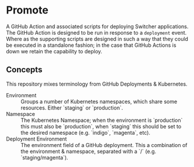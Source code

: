 # Promote

A GitHub Action and associated scripts for deploying Switcher applications. The GitHub Action is designed to be run
in response to a `deployment` event. Where as the supporting scripts are designed in such a way that they could be
executed in a standalone fashion; in the case that GitHub Actions is down we retain the capability to deploy.

## Concepts

This repository mixes terminology from GitHub Deployments & Kubernetes.

<dl>
<dt>Environment</dt>
<dd>
  Groups a number of Kubernetes namespaces, which share some resources. Either `staging` or `production`.
</dd>
<dt>Namespace</dt>
<dd>
  The Kubernetes Namespace; when the environment is `production` this must also be `production`, when `staging` this
  should be set to the desired namespace (e.g. `indigo`, `magenta`, etc).
</dd>
<dt>Deployment Environment</dt>
<dd>
  The environment field of a GitHub deployment. This a combination of the environment & namespace, separated with a
  `/` (e.g. `staging/magenta`).
</dd>
</dl>
